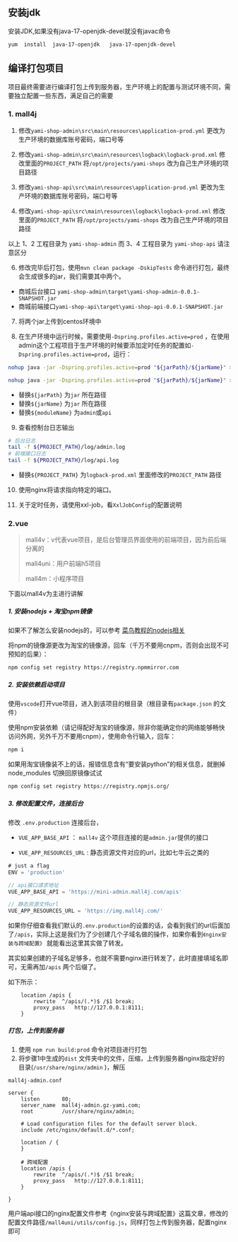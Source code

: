 ## 安装jdk

安装JDK,如果没有java-17-openjdk-devel就没有javac命令

```bash
yum  install  java-17-openjdk   java-17-openjdk-devel
```





## 编译打包项目

项目最终需要进行编译打包上传到服务器，生产环境上的配置与测试环境不同，需要独立配置一些东西，满足自己的需要



### 1. mall4j

1. 修改`yami-shop-admin\src\main\resources\application-prod.yml` 更改为生产环境的数据库账号密码，端口号等

2. 修改`yami-shop-admin\src\main\resources\logback\logback-prod.xml` 修改里面的`PROJECT_PATH` 将`/opt/projects/yami-shops` 改为自己生产环境的项目路径

3. 修改`yami-shop-api\src\main\resources\application-prod.yml` 更改为生产环境的数据库账号密码，端口号等

4. 修改`yami-shop-api\src\main\resources\logback\logback-prod.xml` 修改里面的`PROJECT_PATH` 将`/opt/projects/yami-shops` 改为自己生产环境的项目路径

以上 1、2 工程目录为 `yami-shop-admin` 而 3、4 工程目录为 `yami-shop-api` 请注意区分

6. 修改完毕后打包，使用`mvn clean package -DskipTests`  命令进行打包，最终会生成很多的jar，我们需要其中两个。

- 商城后台接口 `yami-shop-admin\target\yami-shop-admin-0.0.1-SNAPSHOT.jar`
- 商城前端接口`yami-shop-api\target\yami-shop-api-0.0.1-SNAPSHOT.jar`

7. 将两个jar上传到centos环境中

8. 在生产环境中运行时候，需要使用`-Dspring.profiles.active=prod` ，在使用admin这个工程项目于生产环境的时候要添加定时任务的配置如`-Dspring.profiles.active=prod`，运行：

```bash
nohup java -jar -Dspring.profiles.active=prod "${jarPath}/${jarName}" > "${jarPath}/log/${moduleName}-console.log" &

nohup java -jar -Dspring.profiles.active=prod "${jarPath}/${jarName}" > "${jarPath}/log/${moduleName}-console.log" &
```

- 替换`${jarPath}` 为`jar` 所在路径
- 替换`${jarName}` 为`jar` 所在路径
- 替换`${moduleName}` 为`admin`或`api`

9. 查看控制台日志输出

```bash
# 后台日志
tail -f ${PROJECT_PATH}/log/admin.log
# 前端接口日志
tail -f ${PROJECT_PATH}/log/api.log
```

- 替换`${PROJECT_PATH}` 为`logback-prod.xml` 里面修改的`PROJECT_PATH` 路径 

10. 使用nginx将请求指向特定的端口。

11. 关于定时任务，请使用xxl-job，看`XxlJobConfig`的配置说明

### 2.vue

> mall4v：v代表vue项目，是后台管理员界面使用的前端项目，因为前后端分离的
>
> mall4uni：用户前端h5项目
>
> mall4m：小程序项目

下面以mall4v为主进行讲解

##### 1. 安装nodejs + 淘宝npm镜像

如果不了解怎么安装nodejs的，可以参考   [菜鸟教程的nodejs相关](https://www.runoob.com/nodejs/nodejs-install-setup.html)


将npm的镜像源更改为淘宝的镜像源，回车（千万不要用cnpm，否则会出现不可预知的后果）：

```bash
npm config set registry https://registry.npmmirror.com
```



##### 2. 安装依赖启动项目

使用`vscode`打开vue项目，进入到该项目的根目录（根目录有`package.json` 的文件）

使用npm安装依赖（请记得配好淘宝的镜像源，除非你能确定你的网络能够畅快访问外网，另外千万不要用cnpm），使用命令行输入，回车：

```bash
npm i
```

如果用淘宝镜像装不上的话，报错信息含有“要安装python”的相关信息，就删掉node_modules 切换回原镜像试试

```bash
npm config set registry https://registry.npmjs.org/
```



##### 3. 修改配置文件，连接后台

修改 `.env.production`  连接后台，

- `VUE_APP_BASE_API` ： `mall4v` 这个项目连接的是`admin.jar`提供的接口

- `VUE_APP_RESOURCES_URL` : 静态资源文件对应的url，比如七牛云之类的

```javascript
# just a flag
ENV = 'production'

// api接口请求地址
VUE_APP_BASE_API = 'https://mini-admin.mall4j.com/apis'

// 静态资源文件url
VUE_APP_RESOURCES_URL = 'https://img.mall4j.com/'
```



如果你仔细查看我们默认的`.env.production`的设置的话，会看到我们的url后面加了`/apis`，实际上这是我们为了少创建几个子域名做的操作，如果你看到`《nginx安装与跨域配置》` 就能看出这里其实做了转发。

其实如果创建的子域名足够多，也就不需要nginx进行转发了，此时直接填域名即可，无需再加`/apis` 两个后缀了。

如下所示：

```nginx
    location /apis {
		rewrite  ^/apis/(.*)$ /$1 break;
		proxy_pass   http://127.0.0.1:8111;
    }
```



##### 打包，上传到服务器

1. 使用 `npm run build:prod` 命令对项目进行打包
2. 将步骤1中生成的`dist` 文件夹中的文件，压缩，上传到服务器nginx指定好的目录(`/usr/share/nginx/admin` )，解压



`mall4j-admin.conf`

```nginx
server {
    listen       80;
	server_name  mall4j-admin.gz-yami.com;
    root         /usr/share/nginx/admin;

    # Load configuration files for the default server block.
    include /etc/nginx/default.d/*.conf;

    location / {
    }
        
	# 跨域配置
	location /apis {
		rewrite  ^/apis/(.*)$ /$1 break;
		proxy_pass   http://127.0.0.1:8111;
    }
        
}
```

用户端api接口的nginx配置文件参考《nginx安装与跨域配置》这篇文章，修改的配置文件路径`/mall4uni/utils/config.js`，同样打包上传到服务器，配置nginx即可



